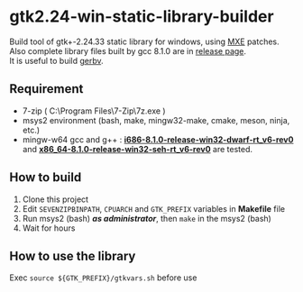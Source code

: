 # gtk2.24-win-static-library-builder
Build tool of gtk+-2.24.33 static library for windows, using [MXE](https://mxe.cc/) patches.  
Also complete library files built by gcc 8.1.0 are in [release page](https://github.com/kitanokitsune/gtk2.24-win-static-library-builder/releases).  
It is useful to build [gerbv](https://github.com/gerbv/gerbv).

## Requirement
+ 7-zip ( C\:\\Program Files\\7-Zip\\7z.exe )
+ msys2 environment (bash, make, mingw32-make, cmake, meson, ninja, etc.)
+ mingw-w64 gcc and g++ \: [**i686-8.1.0-release-win32-dwarf-rt_v6-rev0**](https://sourceforge.net/projects/mingw-w64/files/Toolchains%20targetting%20Win32/Personal%20Builds/mingw-builds/8.1.0/threads-win32/dwarf/) and [**x86_64-8.1.0-release-win32-seh-rt_v6-rev0**](https://sourceforge.net/projects/mingw-w64/files/Toolchains%20targetting%20Win64/Personal%20Builds/mingw-builds/8.1.0/threads-win32/seh/) are tested.

## How to build
1. Clone this project  
2. Edit `SEVENZIPBINPATH`, `CPUARCH` and `GTK_PREFIX` variables in **Makefile** file  
3. Run msys2 (bash) ***as administrator***,  then `make` in the msys2 (bash)
4. Wait for hours

## How to use the library
Exec `source ${GTK_PREFIX}/gtkvars.sh` before use

